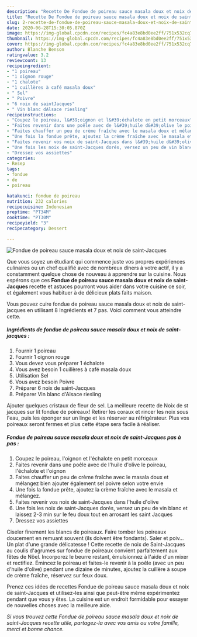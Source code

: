 ```yaml
---
description: "Recette De Fondue de poireau sauce masala doux et noix de saint-Jacques"
title: "Recette De Fondue de poireau sauce masala doux et noix de saint-Jacques"
slug: 2-recette-de-fondue-de-poireau-sauce-masala-doux-et-noix-de-saint-jacques
date: 2020-06-28T15:30:05.870Z
image: https://img-global.cpcdn.com/recipes/fc4a83e8bd0ee2ff/751x532cq70/fondue-de-poireau-sauce-masala-doux-et-noix-de-saint-jacques-photo-principale-de-la-recette.jpg
thumbnail: https://img-global.cpcdn.com/recipes/fc4a83e8bd0ee2ff/751x532cq70/fondue-de-poireau-sauce-masala-doux-et-noix-de-saint-jacques-photo-principale-de-la-recette.jpg
cover: https://img-global.cpcdn.com/recipes/fc4a83e8bd0ee2ff/751x532cq70/fondue-de-poireau-sauce-masala-doux-et-noix-de-saint-jacques-photo-principale-de-la-recette.jpg
author: Blanche Benson
ratingvalue: 3.2
reviewcount: 13
recipeingredient:
- "1 poireau"
- "1 oignon rouge"
- "1 chalote"
- "1 cuillères à café masala doux"
- " Sel"
- " Poivre"
- "6 noix de saintJacques"
- " Vin blanc dAlsace riesling"
recipeinstructions:
- "Coupez le poireau, l&#39;oignon et l&#39;échalote en petit morceaux"
- "Faites revenir dans une poêle avec de l&#39;huile d&#39;olive le poireau, l&#39;échalote et l&#39;oignon"
- "Faites chauffer un peu de crème fraîche avec le masala doux et mélangez bien ajouter également sel poivre selon votre envie"
- "Une fois la fondue prête, ajoutez la crème fraîche avec le masala et mélangez."
- "Faites revenir vos noix de saint-Jacques dans l&#39;huile d&#39;olive"
- "Une fois les noix de saint-Jacques dorés, versez un peu de vin blanc et laissez 2-3 min sur le feu doux tout en arrosant les saint Jacques"
- "Dressez vos assiettes"
categories:
- Resep
tags:
- fondue
- de
- poireau

katakunci: fondue de poireau 
nutrition: 232 calories
recipecuisine: Indonesian
preptime: "PT34M"
cooktime: "PT30M"
recipeyield: "3"
recipecategory: Dessert

---
```



![Fondue de poireau sauce masala doux et noix de saint-Jacques](https://img-global.cpcdn.com/recipes/fc4a83e8bd0ee2ff/751x532cq70/fondue-de-poireau-sauce-masala-doux-et-noix-de-saint-jacques-photo-principale-de-la-recette.jpg)

Que vous soyez un étudiant qui commence juste vos propres expériences culinaires ou un chef qualifié avec de nombreux dîners à votre actif, il y a constamment quelque chose de nouveau à apprendre sur la cuisine. Nous espérons que ces <strong> Fondue de poireau sauce masala doux et noix de saint-Jacques </strong> recette et astuces pourront vous aider dans votre cuisine ce soir, et également vous habituer à de délicieux plats faits maison.

<!--inarticleads1-->

Vous pouvez cuire fondue de poireau sauce masala doux et noix de saint-jacques en utilisant 8 Ingrédients et 7 pas. Voici comment vous atteindre cette.

##### Ingrédients de fondue de poireau sauce masala doux et noix de saint-jacques :

1. Fournir 1 poireau
1. Fournir 1 oignon rouge
1. Vous devez vous préparer 1 échalote
1. Vous avez besoin 1 cuillères à café masala doux
1. Utilisation  Sel
1. Vous avez besoin  Poivre
1. Préparer 6 noix de saint-Jacques
1. Préparer  Vin blanc d&#39;Alsace riesling


Ajouter quelques cristaux de fleur de sel. La meilleure recette de Noix de st jacques sur lit fondue de poireaux! Retirer les coraux et rincer les noix sous l&#39;eau, puis les éponger sur un linge et les réserver au réfrigérateur. Plus vos poireaux seront fermes et plus cette étape sera facile à réaliser. 

<!--inarticleads2-->

##### Fondue de poireau sauce masala doux et noix de saint-Jacques pas à pas :

1. Coupez le poireau, l&#39;oignon et l&#39;échalote en petit morceaux
1. Faites revenir dans une poêle avec de l&#39;huile d&#39;olive le poireau, l&#39;échalote et l&#39;oignon
1. Faites chauffer un peu de crème fraîche avec le masala doux et mélangez bien ajouter également sel poivre selon votre envie
1. Une fois la fondue prête, ajoutez la crème fraîche avec le masala et mélangez.
1. Faites revenir vos noix de saint-Jacques dans l&#39;huile d&#39;olive
1. Une fois les noix de saint-Jacques dorés, versez un peu de vin blanc et laissez 2-3 min sur le feu doux tout en arrosant les saint Jacques
1. Dressez vos assiettes


Ciseler finement les blancs de poireaux. Faire tomber les poireaux doucement en remuant souvent (ils doivent être fondants). Saler et poiv… Un plat d&#39;une grande délicatesse ! Cette recette de noix de Saint-Jacques au coulis d&#39;agrumes sur fondue de poireaux convient parfaitement aux fêtes de Nöel. Incorporez le beurre restant, émulsionnez à l&#39;aide d&#39;un mixer et rectifiez. Émincez le poireau et faites-le revenir à la poêle (avec un peu d&#39;huile d&#39;olive) pendant une dizaine de minutes, ajoutez la cuillère à soupe de crème fraîche, réservez sur feux doux. 

<!--inarticleads1-->

<p>
Prenez ces idées de recettes Fondue de poireau sauce masala doux et noix de saint-Jacques et utilisez-les ainsi que peut-être même expérimentez pendant que vous y êtes. La cuisine est un endroit formidable pour essayer de nouvelles choses avec la meilleure aide.
</p>

<p>
<i>Si vous trouvez cette Fondue de poireau sauce masala doux et noix de saint-Jacques recette utile, partagez-la avec vos amis ou votre famille, merci et bonne chance.</i>
</p>
